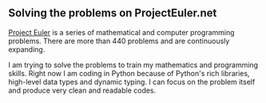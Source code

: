 ## Solving the problems on ProjectEuler.net

[Project Euler](http://projecteuler.net/) is a series of mathematical and computer programming problems. There are more than 440 problems and are continuously expanding.

I am trying to solve the problems to train my mathematics and programming skills. Right now I am coding in Python because of Python's rich libraries, high-level data types and dynamic typing. I can focus on the problem itself and produce very clean and readable codes.

